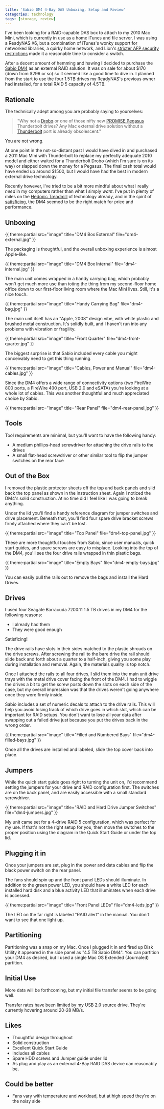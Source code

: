 ```yaml
---
title: 'Sabio DM4 4-Bay DAS Unboxing, Setup and Review'
categories: technology
tags: [storage, review]
---
```

I've been looking for a RAID-capable DAS box to attach to my 2010 Mac Mini, which is currently in use as a home iTunes and file server. I was using a ReadyNAS X6, but a combination of iTunes's wonky support for networked libraries, a quirky home network, and Lion's [stricter AFP security restrictions][1] made it a reasonable time to consider a switch.

   [1]: http://www.readynas.com/forum/viewtopic.php?t=51033

After a decent amount of hemming and hawing I decided to purchase the [Sabio DM4][2] as an external RAID solution. It was on sale for about $170 (down from $299 or so) so it seemed like a good time to dive in. I planned from the start to use the four 1.5TB drives my ReadyNAS's previous owner had installed, for a total RAID 5 capacity of 4.5TB.

   [2]: http://www.amazon.com/gp/product/B003NXYO1W/ref=as_li_ss_tl?ie=UTF8&tag=theminbit-20&linkCode=as2&camp=217145&creative=399373&creativeASIN=B003NXYO1W (Sabio DM4)

## Rationale

The technically adept among you are probably saying to yourselves:

> "Why not a [Drobo][3] or one of those nifty new [PROMISE Pegasus][4] Thunderbolt drives? Any Mac external drive solution without a [Thunderbolt][5] port is already obsolescent."

   [3]: http://www.amazon.com/gp/product/B001CZ9ZEE/ref=as_li_ss_tl?ie=UTF8&tag=theminbit-20&linkCode=as2&camp=217145&creative=399369&creativeASIN=B001CZ9ZEE (Drobo 4-Bay)
   [4]: http://www.amazon.com/gp/product/B0055SE076/ref=as_li_ss_tl?ie=UTF8&tag=theminbit-20&linkCode=as2&camp=217145&creative=399373&creativeASIN=B0055SE076 (PROMISE Pegasus R4)
   [5]: http://www.apple.com/thunderbolt/

You are not wrong.

At one point in the not-so-distant past I would have dived in and purchased a 2011 Mac Mini with Thunderbolt to replace my perfectly adequate 2010 model and either waited for a Thunderbolt Drobo (which I'm sure is on its way) or slapped down the money for a Pegasus. The final cash total would have ended up around $1500, but I would have had the best in modern external drive technology.

Recently however, I've tried to be a bit more mindful about what I really _need_ in my computers rather than what I simply _want_. I've put in plenty of miles on the [Hedonic Treadmill][6] of technology already, and in the spirit of [satisficing][7], the DM4 seemed to be the right match for price and performance.

   [6]: http://en.wikipedia.org/wiki/Hedonic_treadmill
   [7]: http://en.wikipedia.org/wiki/Satisficing

## Unboxing

{{ theme:partial src="image" title="DM4 Box External" file="dm4-external.jpg" }}

The packaging is thoughtful, and the overall unboxing experience is almost Apple-like.

{{ theme:partial src="image" title="DM4 Box Internal" file="dm4-internal.jpg" }}

The main unit comes wrapped in a handy carrying bag, which probably won't get much more use than toting the thing from my second-floor home office down to our first-floor living room where the Mac Mini lives. Still, it's a nice touch.

{{ theme:partial src="image" title="Handy Carrying Bag" file="dm4-bag.jpg" }}

The main unit itself has an "Apple, 2008" design vibe, with white plastic and brushed metal construction. It's solidly built, and I haven't run into any problems with vibration or fragility.

{{ theme:partial src="image" title="Front Quarter" file="dm4-front-quarter.jpg" }}

The biggest surprise is that Sabio included every cable you might conceivably need to get this thing running.

{{ theme:partial src="image" title="Cables, Power and Manual" file="dm4-cables.jpg" }}

Since the DM4 offers a wide range of connectivity options (two FireWire 800 ports, a FireWire 400 port, USB 2.0 and eSATA) you're looking at a whole lot of cables. This was another thoughtful and much appreciated choice by Sabio.

{{ theme:partial src="image" title="Rear Panel" file="dm4-rear-panel.jpg" }}

## Tools

Tool requirements are minimal, but you'll want to have the following handy:

  * A medium phillips-head screwdriver for attaching the drive rails to the drives
  * A small flat-head screwdriver or other similar tool to flip the jumper switches on the rear face

## Out of the Box

I removed the plastic protector sheets off the top and back panels and slid back the top panel as shown in the instruction sheet. Again I noticed the DM4's solid construction. At no time did I feel like I was going to break anything.

Under the lid you'll find a handy reference diagram for jumper switches and drive placement. Beneath that, you'll find four spare drive bracket screws firmly attached where they can't be lost.

{{ theme:partial src="image" title="Top Panel" file="dm4-top-panel.jpg" }}

These are more thoughtful touches from Sabio, since user manuals, quick start guides, and spare screws are easy to misplace. Looking into the top of the DM4, you'll see the four drive rails wrapped in thin plastic bags.

{{ theme:partial src="image" title="Empty Bays" file="dm4-empty-bays.jpg" }}

You can easily pull the rails out to remove the bags and install the Hard Drives.

## Drives

I used four Seagate Barracuda 7200.11 1.5 TB drives in my DM4 for the following reasons:

  * I already had them
  * They were good enough

Satisficing!

The drive rails have slots in their sides matched to the plastic shrouds on the drive screws. After screwing the rail to the bare drive the rail should slide back and forth about a quarter to a half-inch, giving you some play during installation and removal. Again, the materials quality is top notch.

Once I attached the rails to all four drives, I slid them into the main unit drive trays with the metal drive cover facing the front of the DM4. I had to wiggle the drives a bit to get the screw posts down the slots on each side of the case, but my overall impression was that the drives weren't going anywhere once they were firmly inside.

Sabio includes a set of numeric decals to attach to the drive rails. This will help you avoid losing track of which drive goes in which slot, which can be important for RAID setups. You don't want to lose all your data after swapping out a failed drive just because you put the drives back in the wrong order.

{{ theme:partial src="image" title="Filled and Numbered Bays" file="dm4-filled-bays.jpg" }}

Once all the drives are installed and labeled, slide the top cover back into place.

## Jumpers

While the quick start guide goes right to turning the unit on, I'd recommend setting the jumpers for your drive and RAID configuration first. The switches are on the back panel, and are easily accessible with a small standard screwdriver.

{{ theme:partial src="image" title="RAID and Hard Drive Jumper Switches" file="dm4-jumpers.jpg" }}

My unit came set for a 4-drive RAID 5 configuration, which was perfect for my use. If that's not the right setup for you, then move the switches to the proper position using the diagram in the Quick Start Guide or under the top lid.

## Plugging it in

Once your jumpers are set, plug in the power and data cables and flip the black power switch on the rear panel.

The fans should spin up and the front panel LEDs should illuminate. In addition to the green power LED, you should have a white LED for each installed hard disk and a blue activity LED that illuminates when each drive is accessed.

{{ theme:partial src="image" title="Front Panel LEDs" file="dm4-leds.jpg" }} 

The LED on the far right is labeled "RAID alert" in the manual. You don't want to see that one light up.

## Partitioning

Partitioning was a snap on my Mac. Once I plugged it in and fired up Disk Utility it appeared in the side panel as "4.5 TB Sabio DM4". You can partition your DM4 as desired, but I used a single Mac OS Extended (Journaled) partition.

## Initial Use

More data will be forthcoming, but my initial file transfer seems to be going well.

Transfer rates have been limited by my USB 2.0 source drive. They're currently hovering around 20-28 MB/s.

## Likes

  * Thoughtful design throughout
  * Solid construction
  * Excellent Quick Start Guide
  * Includes all cables
  * Spare HDD screws and Jumper guide under lid
  * As plug and play as an external 4-Bay RAID DAS device can reasonably be.

## Could be better

  * Fans vary with temperature and workload, but at high speed they're on the noisy side
</ul>